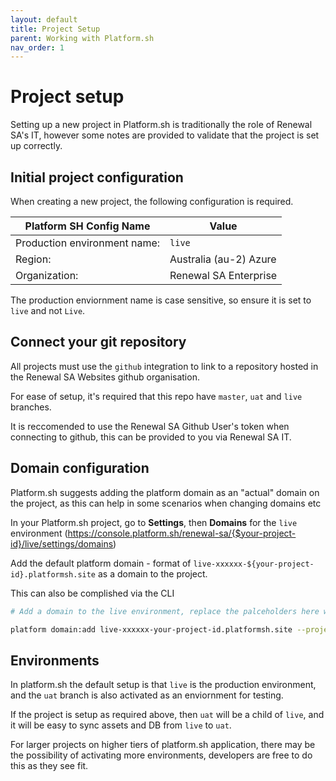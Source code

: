 ```yaml
---
layout: default
title: Project Setup
parent: Working with Platform.sh
nav_order: 1
---
```


# Project setup

Setting up a new project in Platform.sh is traditionally the role of Renewal SA's IT, however some notes are provided to validate that the project is set up correctly.

## Initial project configuration

When creating a new project, the following configuration is required.

|Platform SH Config Name  | Value  |
|--|--|
|Production environment name:  |  `live` |
|Region: | Australia (au-2) Azure |
|Organization: | Renewal SA Enterprise |

The production enviornment name is case sensitive, so ensure it is set to `live` and not `Live`.

## Connect your git repository

All projects must use the `github` integration to link to a repository hosted in the Renewal SA Websites github organisation.

For ease of setup, it's required that this repo have `master`, `uat` and `live` branches.

It is reccomended to use the Renewal SA Github User's token when connecting to github, this can be provided to you via Renewal SA IT.

## Domain configuration

Platform.sh suggests adding the platform domain as an "actual" domain on the project, as this can help in some scenarios when changing domains etc

In your Platform.sh project, go to **Settings**, then **Domains** for the `live` environment (https://console.platform.sh/renewal-sa/{$your-project-id}/live/settings/domains)

Add the default platform domain - format of `live-xxxxxx-${your-project-id}.platformsh.site` as a domain to the project.

This can also be complished via the CLI
```bash
# Add a domain to the live environment, replace the palceholders here with your values

platform domain:add live-xxxxxx-your-project-id.platformsh.site --project=your-project-id --environment=live

```

## Environments

In platform.sh the default setup is that `live` is the production environment, and the `uat` branch is also activated as an enviornment for testing.

If the project is setup as required above, then `uat` will be a child of `live`, and it will be easy to sync assets and DB from `live` to `uat`.

For larger projects on higher tiers of platform.sh application, there may be the possibility of activating more environments, developers are free to do this as they see fit.


